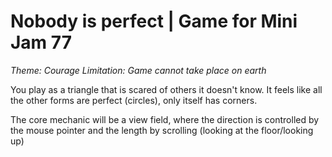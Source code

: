# Nobody is perfect | Game for Mini Jam 77

*Theme: Courage*
*Limitation: Game cannot take place on earth*

You play as a triangle that is scared of others it doesn't know. It feels like all the other forms are perfect (circles), only itself has corners.

The core mechanic will be a view field, where the direction is controlled by the mouse pointer and the length by scrolling (looking at the floor/looking up)
